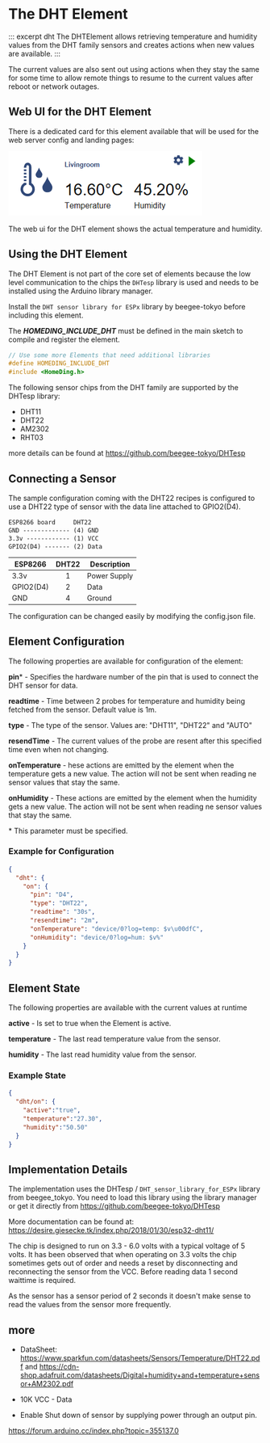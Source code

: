 # The DHT Element

::: excerpt dht
The DHTElement allows retrieving temperature and humidity values from the DHT family sensors and creates actions when new values are available.
:::

The current values are also sent out using actions when they stay the same for some time to allow remote things to resume to the current values after reboot or network outages.

## Web UI for the DHT Element

There is a dedicated card for this element available that will be used for the web server config and landing pages:

![DHT Sensor UI](/elements/dhtui.png)

The web ui for the DHT element shows the actual temperature and humidity.

## Using the DHT Element

The DHT Element is not part of the core set of elements because the low level communication to the chips the `DHTesp` library is used and needs to be installed using the Arduino library manager.

Install the `DHT sensor library for ESPx` library by beegee-tokyo before including this element.

The ***HOMEDING_INCLUDE_DHT*** must be defined in the main sketch to compile and register the element.

```CPP
// Use some more Elements that need additional libraries
#define HOMEDING_INCLUDE_DHT
#include <HomeDing.h>
```

<!-- The DHT Sensor exampe shows how to configure a sensor device that reads the sensor values from a DHT and shows them in the Web UI. -->

The following sensor chips from the DHT family are supported by the DHTesp library:

* DHT11
* DHT22
* AM2302
* RHT03

more details can be found at <https://github.com/beegee-tokyo/DHTesp>

## Connecting a Sensor

The sample configuration coming with the DHT22 recipes is configured to use a DHT22 type of sensor with the data line attached to GPIO2(D4).

    ESP8266 board     DHT22
    GND ------------- (4) GND
    3.3v ------------ (1) VCC
    GPIO2(D4) ------- (2) Data
    
| ESP8266   | DHT22 | Description  |
| --------- | :---: | ------------ |
| 3.3v      |   1   | Power Supply |
| GPIO2(D4) |   2   | Data         |
| GND       |   4   | Ground       |

The configuration can be changed easily by modifying the config.json file.

## Element Configuration

The following properties are available for configuration of the element:

**pin**\* - Specifies the hardware number of the pin that is used to connect the DHT sensor for data.

**readtime** - Time between 2 probes for temperature and humidity being fetched from the sensor. Default value is 1m.

**type** - The type of the sensor. Values are: "DHT11", "DHT22" and "AUTO"

**resendTime** - The current values of the probe are resent after this specified time even when not changing.

**onTemperature** - hese actions are emitted by the element when the temperature gets a new value. The action will not be sent when reading ne sensor values that stay the same.

**onHumidity** - These actions are emitted by the element when the humidity gets a new value. The action will not be sent when reading ne sensor values that stay the same.


\* This parameter must be specified.

### Example for Configuration

```JSON
{
  "dht": {
    "on": {
      "pin": "D4",
      "type": "DHT22",
      "readtime": "30s",
      "resendtime": "2m",
      "onTemperature": "device/0?log=temp: $v\u00dfC",
      "onHumidity": "device/0?log=hum: $v%"
    }
  }
}
```

## Element State

The following properties are available with the current values at runtime

**active** - Is set to true when the Element is active.

**temperature** - The last read temperature value from the sensor.

**humidity** - The last read humidity value from the sensor.


### Example State

```JSON
{
  "dht/on": {
    "active":"true",
    "temperature":"27.30",
    "humidity":"50.50"
  }
}
```

## Implementation Details

The implementation uses the DHTesp / `DHT_sensor_library_for_ESPx` library from beegee_tokyo. You need to load this library using the library manager or get it directly from
<https://github.com/beegee-tokyo/DHTesp>

More documentation can be found at:
<https://desire.giesecke.tk/index.php/2018/01/30/esp32-dht11/>

The chip is designed to run on 3.3 - 6.0 volts with a typical voltage of 5 volts.
It has been observed that when operating on 3.3 volts the chip sometimes gets out of order and needs a reset by disconnecting and reconnecting the sensor from the VCC. Before reading data 1 second waittime is required.

As the sensor has a sensor period of 2 seconds it doesn't make sense to read the values from the sensor more frequently.


## more

* DataSheet:
<https://www.sparkfun.com/datasheets/Sensors/Temperature/DHT22.pdf> and
<https://cdn-shop.adafruit.com/datasheets/Digital+humidity+and+temperature+sensor+AM2302.pdf>


* 10K VCC - Data

* Enable Shut down of sensor by supplying power through an output pin.

https://forum.arduino.cc/index.php?topic=355137.0

